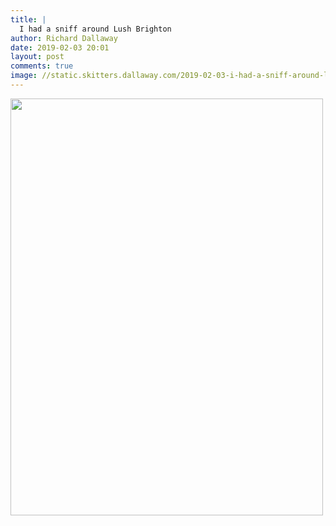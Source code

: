 ```yaml
---
title: |
  I had a sniff around Lush Brighton
author: Richard Dallaway
date: 2019-02-03 20:01
layout: post
comments: true
image: //static.skitters.dallaway.com/2019-02-03-i-had-a-sniff-around-lush-brighton-thumb-1-IMG_7600.jpg
---
```


<div>
        <a href="//static.skitters.dallaway.com/2019-02-03-i-had-a-sniff-around-lush-brighton-fullsize-1-IMG_7600.jpg">
          <img src="//static.skitters.dallaway.com/2019-02-03-i-had-a-sniff-around-lush-brighton-thumb-1-IMG_7600.jpg" width="500" height="667"/>
        </a>
      </div>



  

      